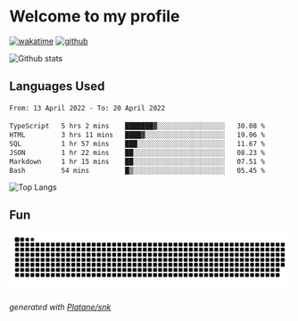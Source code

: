# Welcome to my profile

[![wakatime](https://wakatime.com/badge/user/82c377cd-a54c-404c-b7df-177b313ca539.svg)](https://wakatime.com/@82c377cd-a54c-404c-b7df-177b313ca539)
[![github](https://img.shields.io/github/followers/xinthose?logo=github&style=plastic)](https://github.com/alanhamlett?tab=followers)

![Github stats](https://github-readme-stats.vercel.app/api?username=xinthose&show_icons=true&theme=radical&count_private=true)

## Languages Used

<!--START_SECTION:waka-->

```text
From: 13 April 2022 - To: 20 April 2022

TypeScript   5 hrs 2 mins    ███████▓░░░░░░░░░░░░░░░░░   30.08 %
HTML         3 hrs 11 mins   ████▓░░░░░░░░░░░░░░░░░░░░   19.06 %
SQL          1 hr 57 mins    ███░░░░░░░░░░░░░░░░░░░░░░   11.67 %
JSON         1 hr 22 mins    ██░░░░░░░░░░░░░░░░░░░░░░░   08.23 %
Markdown     1 hr 15 mins    ██░░░░░░░░░░░░░░░░░░░░░░░   07.51 %
Bash         54 mins         █▒░░░░░░░░░░░░░░░░░░░░░░░   05.45 %
```

<!--END_SECTION:waka-->

![Top Langs](https://github-readme-stats.vercel.app/api/top-langs/?username=xinthose)

## Fun
![github contribution grid snake animation](https://raw.githubusercontent.com/xinthose/xinthose/output/github-contribution-grid-snake.svg)

_generated with [Platane/snk](https://github.com/Platane/snk)_
